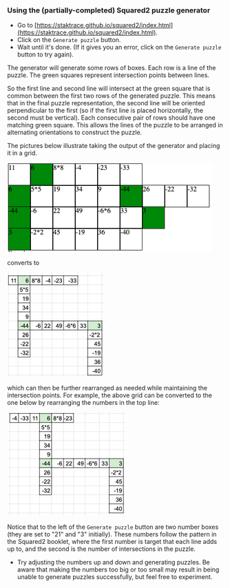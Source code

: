 ### Using the (partially-completed) Squared2 puzzle generator

- Go to [https://staktrace.github.io/squared2/index.html](https://staktrace.github.io/squared2/index.html).
- Click on the `Generate puzzle` button.
- Wait until it's done. (If it gives you an error, click on the `Generate puzzle` button to try again).

The generator will generate some rows of boxes.
Each row is a line of the puzzle.
The green squares represent intersection points between lines.

So the first line and second line will intersect at the green square that is common between the first two rows of the generated puzzle.
This means that in the final puzzle representation, the second line will be oriented perpendicular to the first (so if the first line is placed horizontally, the second must be vertical).
Each consecutive pair of rows should have one matching green square.
This allows the lines of the puzzle to be arranged in alternating orientations to construct the puzzle.

The pictures below illustrate taking the output of the generator and placing it in a grid.

![generator output](00-01.png)

converts to

![puzzle grid](00-02.png)

which can then be further rearranged as needed while maintaining the intersection points.
For example, the above grid can be converted to the one below by rearranging the numbers in the top line:

![puzzle grid](00-03.png)

Notice that to the left of the `Generate puzzle` button are two number boxes (they are set to "21" and "3" initially).
These numbers follow the pattern in the Squared2 booklet, where the first number is target that each line adds up to, and the second is the number of intersections in the puzzle.

- Try adjusting the numbers up and down and generating puzzles. Be aware that making the numbers too big or too small may result in being unable to generate puzzles successfully, but feel free to experiment.
